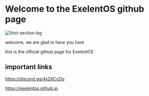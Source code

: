 # Welcome to the ExelentOS github page

![first-section-bg](https://user-images.githubusercontent.com/101670923/230499363-951f47f9-20d3-40d6-b477-a0a8839c08b8.png)

welcome, we are glad to have you here

this is the official github page for ExelentOS

## important links

https://discord.gg/4s2XCcDp

https://exelentos.github.io
